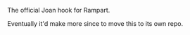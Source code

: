 The official Joan hook for Rampart.  

Eventually it'd make more since to move this to its own repo.